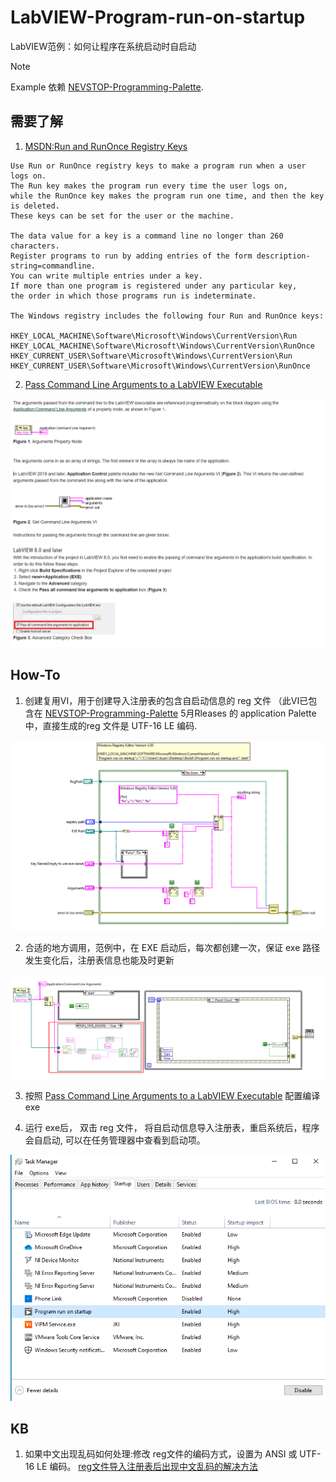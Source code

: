# LabVIEW-Program-run-on-startup
LabVIEW范例：如何让程序在系统启动时自启动

> [!NOTE]
> Example 依赖 [NEVSTOP-Programming-Palette](https://github.com/NEVSTOP-LAB/NEVSTOP-Programming-Palette).


## 需要了解

1. [MSDN:Run and RunOnce Registry Keys](https://learn.microsoft.com/en-us/windows/win32/setupapi/run-and-runonce-registry-keys?redirectedfrom=MSDN)

```text
Use Run or RunOnce registry keys to make a program run when a user logs on.
The Run key makes the program run every time the user logs on,
while the RunOnce key makes the program run one time, and then the key is deleted.
These keys can be set for the user or the machine.

The data value for a key is a command line no longer than 260 characters.
Register programs to run by adding entries of the form description-string=commandline.
You can write multiple entries under a key.
If more than one program is registered under any particular key,
the order in which those programs run is indeterminate.

The Windows registry includes the following four Run and RunOnce keys:

HKEY_LOCAL_MACHINE\Software\Microsoft\Windows\CurrentVersion\Run
HKEY_LOCAL_MACHINE\Software\Microsoft\Windows\CurrentVersion\RunOnce
HKEY_CURRENT_USER\Software\Microsoft\Windows\CurrentVersion\Run
HKEY_CURRENT_USER\Software\Microsoft\Windows\CurrentVersion\RunOnce

```

2. [Pass Command Line Arguments to a LabVIEW Executable](https://knowledge.ni.com/KnowledgeArticleDetails?id=kA03q000000YHdICAW&l=en-US)

![image](.doc/Snipaste_2024-04-23_10-38-19.png)


## How-To

1. 创建复用VI，用于创建导入注册表的包含自启动信息的 reg 文件 （此VI已包含在 [NEVSTOP-Programming-Palette](https://github.com/NEVSTOP-LAB/NEVSTOP-Programming-Palette) 5月Rleases 的 application Palette中，直接生成的reg 文件是 UTF-16 LE 编码.

![image](.doc/Snipaste_2024-04-23_11-40-06.png)


2. 合适的地方调用，范例中，在 EXE 启动后，每次都创建一次，保证 exe 路径发生变化后，注册表信息也能及时更新

![image](.doc/Snipaste_2024-04-23_11-42-07.png)

3. 按照 [Pass Command Line Arguments to a LabVIEW Executable](https://knowledge.ni.com/KnowledgeArticleDetails?id=kA03q000000YHdICAW&l=en-US) 配置编译 exe

4. 运行 exe后， 双击 reg 文件， 将自启动信息导入注册表，重启系统后，程序会自启动, 可以在任务管理器中查看到启动项。

![image](.doc/Snipaste_2024-04-25_10-50-17.png)



## KB

1. 如果中文出现乱码如何处理:修改 reg文件的编码方式，设置为 ANSI 或 UTF-16 LE 编码。
[reg文件导入注册表后出现中文乱码的解决方法](https://blog.csdn.net/xiaojin21cen/article/details/121899054#:~:text=%E9%81%BF%E5%85%8D%E4%B8%AD%E6%96%87%E4%B9%B1%E7%A0%81%E7%9A%84%E6%96%B9%E6%B3%95%E4%B9%9F%E5%BE%88%E7%AE%80%E5%8D%95%EF%BC%8C%E4%BF%AE%E6%94%B9%20reg%E6%96%87%E4%BB%B6%E7%9A%84%E7%BC%96%E7%A0%81%E6%96%B9%E5%BC%8F%EF%BC%8C%E8%AE%BE%E7%BD%AE%E4%B8%BA%20ANSI,%E6%88%96%20UTF-16%20LE%20%E7%BC%96%E7%A0%81%E3%80%82)
